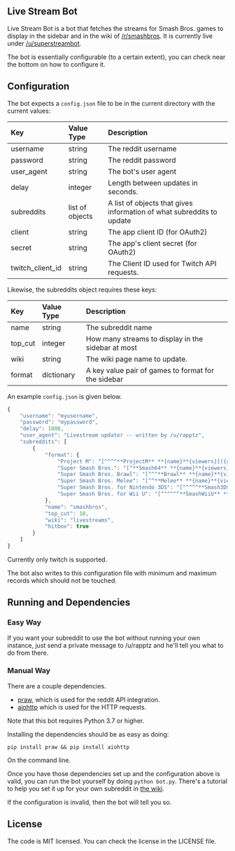 ## Live Stream Bot

Live Stream Bot is a bot that fetches the streams for Smash Bros. games to display in the
sidebar and in the wiki of [/r/smashbros](http://reddit.com/r/smashbros). It is currently live
under [/u/superstreambot](http://reddit.com/u/superstreambot).

The bot is essentially configurable (to a certain extent), you can check near the bottom on how to configure it.

## Configuration

The bot expects a `config.json` file to be in the current directory with the current values:

Key | Value Type | Description
:----|:-----------|:-----------
username | string | The reddit username
password | string | The reddit password
user_agent | string | The bot's user agent
delay | integer | Length between updates in seconds.
subreddits | list of objects | A list of objects that gives information of what subreddits to update
client | string | The app client ID (for OAuth2)
secret | string | The app's client secret (for OAuth2)
twitch_client_id | string | The Client ID used for Twitch API requests.

Likewise, the subreddits object requires these keys:

Key | Value Type | Description
:----|:----------|:------------
name | string | The subreddit name
top_cut | integer | How many streams to display in the sidebar at most
wiki | string | The wiki page name to update.
format | dictionary | A key value pair of games to format for the sidebar

An example `config.json` is given below.

```js
{
    "username": "myusername",
    "password": "mypassword",
    "delay": 1800,
    "user_agent": "Livestream updater -- written by /u/rapptz",
    "subreddits": [
        {
            "format": {
                "Project M": "[^^^^**ProjectM** **{name}**{viewers}]({url})",
                "Super Smash Bros.": "[^**Smash64** **{name}**{viewers}]({url})",
                "Super Smash Bros. Brawl": "[^^^**Brawl** **{name}**{viewers}]({url})",
                "Super Smash Bros. Melee": "[^^**Melee** **{name}**{viewers}]({url})",
                "Super Smash Bros. for Nintendo 3DS": "[^^^^^**Smash3DS** **{name}**{viewers}]({url})",
                "Super Smash Bros. for Wii U": "[^^^^^^**SmashWiiU** **{name}**{viewers}]({url})"
            },
            "name": "smashbros",
            "top_cut": 10,
            "wiki": "livestreams",
            "hitbox": true
        }
    ]
}


```

Currently only twitch is supported.

The bot also writes to this configuration file with minimum and maximum records which should not be touched.

## Running and Dependencies

### Easy Way

If you want your subreddit to use the bot without running your own instance, just send a private message to /u/rapptz and
he'll tell you what to do from there.

### Manual Way

There are a couple dependencies.

- [praw](https://github.com/praw-dev/praw), which is used for the reddit API integration.
- [aiohttp](https://github.com/aio-libs/aiohttp) which is used for the HTTP requests.

Note that this bot requires Python 3.7 or higher.

Installing the dependencies should be as easy as doing:

    pip install praw && pip install aiohttp

On the command line.

Once you have those dependencies set up and the configuration above is valid, you can run the bot yourself by doing `python bot.py`. There's
a tutorial to help you set it up for your own subreddit in [the wiki][tut].

If the configuration is invalid, then the bot will tell you so.

[tut]: https://github.com/HypestTeam/livestreambot/wiki/Using-On-Your-Own-Subreddit

## License

The code is MIT licensed. You can check the license in the LICENSE file.
